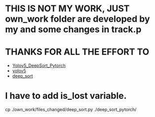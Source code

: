 
# THIS IS NOT MY WORK, JUST own_work folder are developed by my and some changes in track.p
# THANKS FOR ALL THE EFFORT TO 
* [Yolov5_DeepSort_Pytorch](https://github.com/mikel-brostrom/Yolov5_DeepSort_Pytorch.git)
* [yolov5](https://github.com/ultralytics/yolov5)
* [deep_sort](https://github.com/nwojke/deep_sort)

# I have to add is_lost variable.  
cp ./own_work/files_changed/deep_sort.py ./deep_sort_pytorch/  




